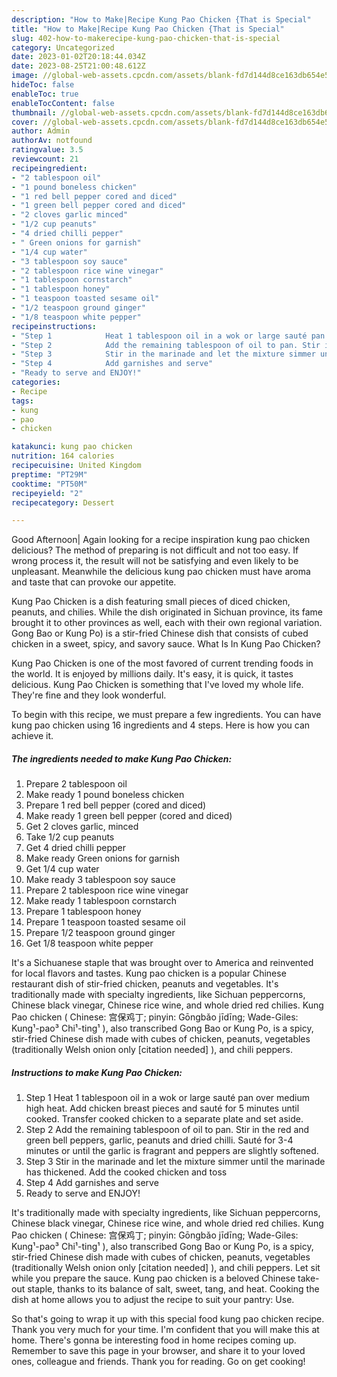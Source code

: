 ```yaml
---
description: "How to Make|Recipe Kung Pao Chicken {That is Special"
title: "How to Make|Recipe Kung Pao Chicken {That is Special"
slug: 402-how-to-makerecipe-kung-pao-chicken-that-is-special
category: Uncategorized
date: 2023-01-02T20:18:44.034Z
date: 2023-08-25T21:00:48.612Z
image: //global-web-assets.cpcdn.com/assets/blank-fd7d144d8ce163db654e5a02c40b08a2775adb7897d16e4062681dc7e1b2800f.png
hideToc: false
enableToc: true
enableTocContent: false
thumbnail: //global-web-assets.cpcdn.com/assets/blank-fd7d144d8ce163db654e5a02c40b08a2775adb7897d16e4062681dc7e1b2800f.png
cover: //global-web-assets.cpcdn.com/assets/blank-fd7d144d8ce163db654e5a02c40b08a2775adb7897d16e4062681dc7e1b2800f.png
author: Admin
authorAv: notfound
ratingvalue: 3.5
reviewcount: 21
recipeingredient:
- "2 tablespoon oil"
- "1 pound boneless chicken"
- "1 red bell pepper cored and diced"
- "1 green bell pepper cored and diced"
- "2 cloves garlic minced"
- "1/2 cup peanuts"
- "4 dried chilli pepper"
- " Green onions for garnish"
- "1/4 cup water"
- "3 tablespoon soy sauce"
- "2 tablespoon rice wine vinegar"
- "1 tablespoon cornstarch"
- "1 tablespoon honey"
- "1 teaspoon toasted sesame oil"
- "1/2 teaspoon ground ginger"
- "1/8 teaspoon white pepper"
recipeinstructions:
- "Step 1            Heat 1 tablespoon oil in a wok or large sauté pan over medium high heat. Add chicken breast pieces and sauté for 5 minutes until cooked. Transfer cooked chicken to a separate plate and set aside."
- "Step 2            Add the remaining tablespoon of oil to pan. Stir in the red and green bell peppers, garlic, peanuts and dried chilli. Sauté for 3-4 minutes or until the garlic is fragrant and peppers are slightly softened."
- "Step 3            Stir in the marinade and let the mixture simmer until the marinade has thickened. Add the cooked chicken and toss"
- "Step 4            Add garnishes and serve"
- "Ready to serve and ENJOY!"
categories:
- Recipe
tags:
- kung
- pao
- chicken

katakunci: kung pao chicken 
nutrition: 164 calories
recipecuisine: United Kingdom
preptime: "PT29M"
cooktime: "PT50M"
recipeyield: "2"
recipecategory: Dessert

---
```



Good Afternoon| Again looking for a recipe inspiration kung pao chicken delicious? The method of preparing is not difficult and not too easy. If wrong process it, the result will not be satisfying and even likely to be unpleasant. Meanwhile the delicious kung pao chicken must have aroma and taste that can provoke our appetite.





Kung Pao Chicken is a dish featuring small pieces of diced chicken, peanuts, and chilies. While the dish originated in Sichuan province, its fame brought it to other provinces as well, each with their own regional variation. Gong Bao or Kung Po) is a stir-fried Chinese dish that consists of cubed chicken in a sweet, spicy, and savory sauce. What Is In Kung Pao Chicken?

Kung Pao Chicken is one of the most favored of current trending foods in the world. It is enjoyed by millions daily. It's easy, it is quick, it tastes delicious. Kung Pao Chicken is something that I've loved my whole life. They're fine and they look wonderful.


To begin with this recipe, we must prepare a few ingredients. You can have kung pao chicken using 16 ingredients and 4 steps. Here is how you can achieve it.

<!--inarticleads1-->

##### The ingredients needed to make Kung Pao Chicken:

1. Prepare 2 tablespoon oil
1. Make ready 1 pound boneless chicken
1. Prepare 1 red bell pepper (cored and diced)
1. Make ready 1 green bell pepper (cored and diced)
1. Get 2 cloves garlic, minced
1. Take 1/2 cup peanuts
1. Get 4 dried chilli pepper
1. Make ready  Green onions for garnish
1. Get 1/4 cup water
1. Make ready 3 tablespoon soy sauce
1. Prepare 2 tablespoon rice wine vinegar
1. Make ready 1 tablespoon cornstarch
1. Prepare 1 tablespoon honey
1. Prepare 1 teaspoon toasted sesame oil
1. Prepare 1/2 teaspoon ground ginger
1. Get 1/8 teaspoon white pepper


It&#39;s a Sichuanese staple that was brought over to America and reinvented for local flavors and tastes. Kung pao chicken is a popular Chinese restaurant dish of stir-fried chicken, peanuts and vegetables. It&#39;s traditionally made with specialty ingredients, like Sichuan peppercorns, Chinese black vinegar, Chinese rice wine, and whole dried red chilies. Kung Pao chicken ( Chinese: 宫保鸡丁; pinyin: Gōngbǎo jīdīng; Wade-Giles: Kung¹-pao³ Chi¹-ting¹ ), also transcribed Gong Bao or Kung Po, is a spicy, stir-fried Chinese dish made with cubes of chicken, peanuts, vegetables (traditionally Welsh onion only [citation needed] ), and chili peppers. 

<!--inarticleads2-->

##### Instructions to make Kung Pao Chicken:

1. Step 1            Heat 1 tablespoon oil in a wok or large sauté pan over medium high heat. Add chicken breast pieces and sauté for 5 minutes until cooked. Transfer cooked chicken to a separate plate and set aside.
1. Step 2            Add the remaining tablespoon of oil to pan. Stir in the red and green bell peppers, garlic, peanuts and dried chilli. Sauté for 3-4 minutes or until the garlic is fragrant and peppers are slightly softened.
1. Step 3            Stir in the marinade and let the mixture simmer until the marinade has thickened. Add the cooked chicken and toss
1. Step 4            Add garnishes and serve
1. Ready to serve and ENJOY!

It&#39;s traditionally made with specialty ingredients, like Sichuan peppercorns, Chinese black vinegar, Chinese rice wine, and whole dried red chilies. Kung Pao chicken ( Chinese: 宫保鸡丁; pinyin: Gōngbǎo jīdīng; Wade-Giles: Kung¹-pao³ Chi¹-ting¹ ), also transcribed Gong Bao or Kung Po, is a spicy, stir-fried Chinese dish made with cubes of chicken, peanuts, vegetables (traditionally Welsh onion only [citation needed] ), and chili peppers. Let sit while you prepare the sauce. Kung pao chicken is a beloved Chinese take-out staple, thanks to its balance of salt, sweet, tang, and heat. Cooking the dish at home allows you to adjust the recipe to suit your pantry: Use. 

So that's going to wrap it up with this special food kung pao chicken recipe. Thank you very much for your time. I'm confident that you will make this at home. There's gonna be interesting food in home recipes coming up. Remember to save this page in your browser, and share it to your loved ones, colleague and friends. Thank you for reading. Go on get cooking!
